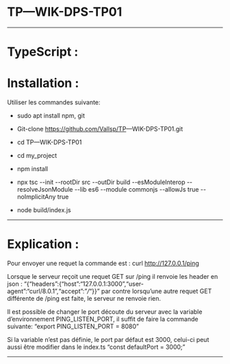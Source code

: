 <h1 class="code-line" data-line-start=0 data-line-end=1 ><a id="TPWIKDPSTP01_0"></a>TP—WIK-DPS-TP01</h1>
<hr>
<h1 class="code-line" data-line-start=2 data-line-end=3 ><a id="TypeScript__2"></a>TypeScript :</h1>
<h1 class="code-line" data-line-start=3 data-line-end=4 ><a id="Installation__3"></a>Installation :</h1>
<p class="has-line-data" data-line-start="5" data-line-end="6">Utiliser les commandes suivante:</p>
<ul>
<li class="has-line-data" data-line-start="7" data-line-end="9">
<p class="has-line-data" data-line-start="7" data-line-end="8">sudo apt install npm, git</p>
</li>
<li class="has-line-data" data-line-start="9" data-line-end="10">
<p class="has-line-data" data-line-start="9" data-line-end="10">Git-clone <a href="https://github.com/Vallsp/TP">https://github.com/Vallsp/TP</a>—WIK-DPS-TP01.git</p>
</li>
<li class="has-line-data" data-line-start="10" data-line-end="11">
<p class="has-line-data" data-line-start="10" data-line-end="11">cd TP—WIK-DPS-TP01</p>
</li>
<li class="has-line-data" data-line-start="11" data-line-end="12">
<p class="has-line-data" data-line-start="11" data-line-end="12">cd my_project</p>
</li>
<li class="has-line-data" data-line-start="12" data-line-end="13">
<p class="has-line-data" data-line-start="12" data-line-end="13">npm install</p>
</li>
<li class="has-line-data" data-line-start="13" data-line-end="14">
<p class="has-line-data" data-line-start="13" data-line-end="14">npx tsc --init --rootDir src --outDir build --esModuleInterop --resolveJsonModule --lib es6 --module commonjs --allowJs true --noImplicitAny true</p>
</li>
<li class="has-line-data" data-line-start="14" data-line-end="15">
<p class="has-line-data" data-line-start="14" data-line-end="15">node build/index.js</p>
</li>
</ul>
<hr>
<h1 class="code-line" data-line-start=16 data-line-end=17 ><a id="Explication__16"></a>Explication :</h1>
<p class="has-line-data" data-line-start="18" data-line-end="19">Pour envoyer une requet la commande est : curl <a href="http://127.0.0.1/ping">http://127.0.0.1/ping</a></p>
<p class="has-line-data" data-line-start="20" data-line-end="21">Lorsque le serveur reçoit une requet GET sur /ping il renvoie les header en json  : “{“headers”:{“host”:“127.0.0.1:3000”,“user-agent”:“curl/8.0.1”,“accept”:”<em>/</em>“}}” par contre lorsqu’une autre requet GET différente de /ping est faite, le serveur ne renvoie rien.</p>
<p class="has-line-data" data-line-start="22" data-line-end="23">Il est possible de changer le port découte du serveur avec la variable d’environnement PING_LISTEN_PORT, il suffit de faire la commande suivante: “export PING_LISTEN_PORT = 8080”</p>
<p class="has-line-data" data-line-start="24" data-line-end="25">Si la variable n’est pas définie, le port par défaut est 3000, celui-ci peut aussi être modifier dans le index.ts “const defaultPort = 3000;”</p>
<hr>